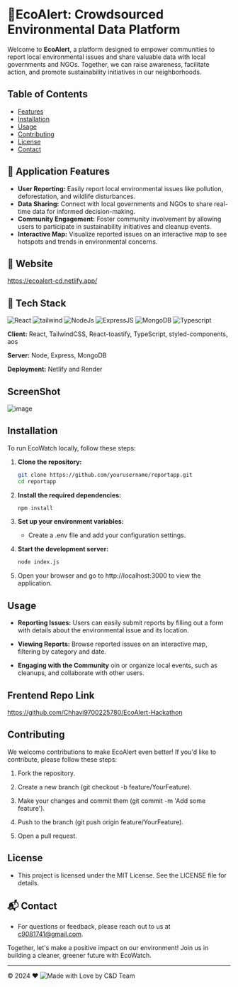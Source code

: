 # 🍃EcoAlert: Crowdsourced Environmental Data Platform

Welcome to **EcoAlert**, a platform designed to empower communities to report local environmental issues and share valuable data with local governments and NGOs. Together, we can raise awareness, facilitate action, and promote sustainability initiatives in our neighborhoods.

## Table of Contents

- [Features](#features)
- [Installation](#installation)
- [Usage](#usage)
- [Contributing](#contributing)
- [License](#license)
- [Contact](#contact)

## 📌 Application Features

- **User Reporting:** Easily report local environmental issues like pollution, deforestation, and wildlife disturbances.
- **Data Sharing:** Connect with local governments and NGOs to share real-time data for informed decision-making.
- **Community Engagement:** Foster community involvement by allowing users to participate in sustainability initiatives and cleanup events.
- **Interactive Map:** Visualize reported issues on an interactive map to see hotspots and trends in environmental concerns.
  
## 🚀 Website 
https://ecoalert-cd.netlify.app/

## 📌 Tech Stack
<div>
<img alt="React" src="https://img.shields.io/badge/react-%2320232a.svg?style=for-the-badge&logo=react&logoColor=%2361DAFB"/> 
<img alt="tailwind" src="https://img.shields.io/badge/Tailwind_CSS-38B2AC?style=for-the-badge&logo=tailwind-css&logoColor=white"/> 
<img alt="NodeJs" src="https://img.shields.io/badge/Node.js-43853D?style=for-the-badge&logo=node.js&logoColor=white" />
<img alt="ExpressJS" src="https://img.shields.io/badge/Express.js-000000?style=for-the-badge&logo=express&logoColor=white"/>
<img alt="MongoDB" src ="https://img.shields.io/badge/MongoDB-4EA94B?style=for-the-badge&logo=mongodb&logoColor=white"/>
<img alt="Typescript" src="https://img.shields.io/badge/TypeScript-007ACC?style=for-the-badge&logo=typescript&logoColor=white"/>
</div>

**Client:** React, TailwindCSS, React-toastify, TypeScript, styled-components, aos

**Server:** Node, Express, MongoDB

**Deployment:** Netlify and Render

## ScreenShot
![image](https://github.com/user-attachments/assets/292c8ca7-975c-478c-87e7-c13d64240b8c)

## Installation

To run EcoWatch locally, follow these steps:

1. **Clone the repository:**
   ```bash
   git clone https://github.com/yourusername/reportapp.git
   cd reportapp
   
2. **Install the required dependencies:**
    ```bash
    npm install
    
3. **Set up your environment variables:**
   - Create a .env file and add your configuration settings.

4. **Start the development server:**
   ```bash
   node index.js

   
 5. Open your browser and go to http://localhost:3000 to view the application.


 ## Usage
- **Reporting Issues:** Users can easily submit reports by filling out a form with details about the environmental issue and its location.
 
- **Viewing Reports:** Browse reported issues on an interactive map, filtering by category and date.
  
- **Engaging with the Community** oin or organize local events, such as cleanups, and collaborate with other users.


 ## Frentend Repo Link
 https://github.com/Chhavi9700225780/EcoAlert-Hackathon

 ## Contributing
 
 We welcome contributions to make EcoAlert even better! If you'd like to contribute, please follow these steps:

1. Fork the repository.

2. Create a new branch (git checkout -b feature/YourFeature).

3. Make your changes and commit them (git commit -m 'Add some feature').

4. Push to the branch (git push origin feature/YourFeature).

5. Open a pull request.

## License

- This project is licensed under the MIT License. See the LICENSE file for details.

## 📬 Contact
 
- For questions or feedback, please reach out to us at c9081741@gmail.com.



 Together, let's make a positive impact on our environment! Join us in building a cleaner, greener future with EcoWatch.

 <hr/>

 &copy; 2024 ❤️ ![Made with Love by C&D Team](https://img.shields.io/badge/Made%20with%20Love%20By%20C%26D%20Team-FF69B4?style=flat-square)




    
